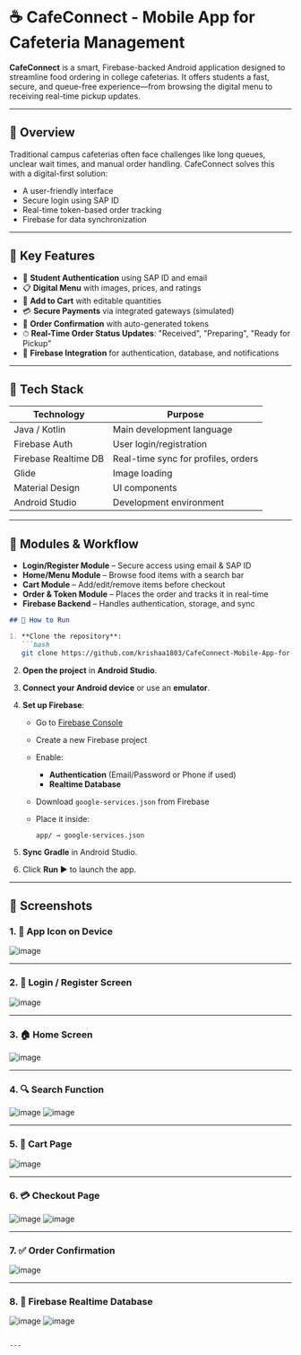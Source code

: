 # ☕ CafeConnect - Mobile App for Cafeteria Management

**CafeConnect** is a smart, Firebase-backed Android application designed to streamline food ordering in college cafeterias. It offers students a fast, secure, and queue-free experience—from browsing the digital menu to receiving real-time pickup updates.

---

## 📱 Overview

Traditional campus cafeterias often face challenges like long queues, unclear wait times, and manual order handling. CafeConnect solves this with a digital-first solution:
- A user-friendly interface
- Secure login using SAP ID
- Real-time token-based order tracking
- Firebase for data synchronization

---

## 🔑 Key Features

- 🔐 **Student Authentication** using SAP ID and email
- 📋 **Digital Menu** with images, prices, and ratings
- 🛒 **Add to Cart** with editable quantities
- 💳 **Secure Payments** via integrated gateways (simulated)
- 🧾 **Order Confirmation** with auto-generated tokens
- ⏱ **Real-Time Order Status Updates**: "Received", "Preparing", "Ready for Pickup"
- 🔔 **Firebase Integration** for authentication, database, and notifications

---

## 🧰 Tech Stack

| Technology         | Purpose                            |
|--------------------|------------------------------------|
| Java / Kotlin      | Main development language          |
| Firebase Auth      | User login/registration            |
| Firebase Realtime DB | Real-time sync for profiles, orders |
| Glide              | Image loading                      |
| Material Design    | UI components                      |
| Android Studio     | Development environment            |

---

## 🧪 Modules & Workflow

- **Login/Register Module** – Secure access using email & SAP ID
- **Home/Menu Module** – Browse food items with a search bar
- **Cart Module** – Add/edit/remove items before checkout
- **Order & Token Module** – Places the order and tracks it in real-time
- **Firebase Backend** – Handles authentication, storage, and sync



````markdown
## 📲 How to Run

1. **Clone the repository**:
   ```bash
   git clone https://github.com/krishaa1803/CafeConnect-Mobile-App-for-Cafeteria-Management-.git
````

2. **Open the project** in **Android Studio**.

3. **Connect your Android device** or use an **emulator**.

4. **Set up Firebase**:

   * Go to [Firebase Console](https://console.firebase.google.com/)
   * Create a new Firebase project
   * Enable:

     * **Authentication** (Email/Password or Phone if used)
     * **Realtime Database**
   * Download `google-services.json` from Firebase
   * Place it inside:

     ```
     app/ → google-services.json
     ```

5. **Sync Gradle** in Android Studio.

6. Click **Run ▶️** to launch the app.

---

## 📸 Screenshots

### 1. 📱 App Icon on Device

![image](https://github.com/user-attachments/assets/f745f418-f580-4b77-865e-2379df2bc725)

---

### 2. 🔐 Login / Register Screen

![image](https://github.com/user-attachments/assets/aa7f2d6f-5ee8-4f82-946f-4412f9bc028a)

---

### 3. 🏠 Home Screen

![image](https://github.com/user-attachments/assets/b422ece6-6c1b-466b-877f-396ae82358fb)

---

### 4. 🔍 Search Function

![image](https://github.com/user-attachments/assets/3d1b5a71-1a8c-4b09-8311-92f019c894a7)
![image](https://github.com/user-attachments/assets/35599439-52c1-48e5-94fb-9843a7e55096)

---

### 5. 🛒 Cart Page

![image](https://github.com/user-attachments/assets/4d2ae525-e1da-4bc5-b0cc-08a09f88c66a)

---

### 6. 💳 Checkout Page

![image](https://github.com/user-attachments/assets/39988207-67d4-4a14-a961-41fb2bb43a61)
![image](https://github.com/user-attachments/assets/cac9e7bf-2bb9-42ad-8dc5-f992f3571450)

---

### 7. ✅ Order Confirmation

![image](https://github.com/user-attachments/assets/01981d02-6c09-4cc7-a520-b972cca5ad56)

---

### 8. 🔗 Firebase Realtime Database

![image](https://github.com/user-attachments/assets/2e201797-e0b4-4684-8b64-ae225a2a4a5b)
![image](https://github.com/user-attachments/assets/a8471d9a-2cb8-4943-8ea2-c1db12f01b7a)

```

---


```
